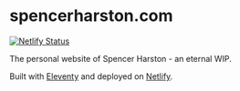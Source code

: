 # spencerharston.com

[![Netlify Status](https://api.netlify.com/api/v1/badges/5b157e12-c172-4459-880f-c6d18b71ec0f/deploy-status)](https://app.netlify.com/sites/spencerharston/deploys)

The personal website of Spencer Harston - an eternal WIP.

Built with [Eleventy](https://www.11ty.dev) and deployed on [Netlify](https://www.netlify.com). 

